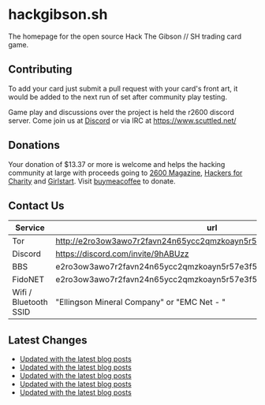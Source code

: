 # hackgibson.sh
The homepage for the open source Hack The Gibson // SH trading card game.


## Contributing

To add your card just submit a pull request with your card's front art, it would be added to the next run of set after community play testing.

Game play and discussions over the project is held the r2600 discord server. Come join us at [Discord](https://discord.com/invite/9hABUzz) or via IRC at https://www.scuttled.net/


## Donations

Your donation of $13.37 or more is welcome and helps the hacking community at large with proceeds going to [2600 Magazine](https://2600.com/), [Hackers for Charity](https://hackersforcharity.org) and [Girlstart](https://girlstart.org).  Visit [buymeacoffee](https://www.buymeacoffee.com/hackgibson.sh) to donate.


## Contact Us

Service | url
-|-
Tor | http://e2ro3ow3awo7r2favn24n65ycc2qmzkoayn5r57e3f56nvjwdcgg32ad.onion
Discord | https://discord.com/invite/9hABUzz
BBS | e2ro3ow3awo7r2favn24n65ycc2qmzkoayn5r57e3f56nvjwdcgg32ad.onion:23
FidoNET | e2ro3ow3awo7r2favn24n65ycc2qmzkoayn5r57e3f56nvjwdcgg32ad.onion:24554
Wifi / Bluetooth SSID | "Ellingson Mineral Company" or "EMC Net - <fidonet address>"

## Latest Changes
<!-- BLOG-POST-LIST:START -->
- [Updated with the latest blog posts](https://github.com/DFW2600/hackgibson.sh/commit/d7a564af4683a9aa9a67f2adc4d91f48c01cf62b)
- [Updated with the latest blog posts](https://github.com/DFW2600/hackgibson.sh/commit/e50164f50cfa38bbde1f2821da0d9750705354b2)
- [Updated with the latest blog posts](https://github.com/DFW2600/hackgibson.sh/commit/0ed4d3f50ab7e4015c40cfa20f3f211eda853528)
- [Updated with the latest blog posts](https://github.com/DFW2600/hackgibson.sh/commit/aa6f24cfb07bbc725180bc1a7ee56efc38e0cb99)
- [Updated with the latest blog posts](https://github.com/DFW2600/hackgibson.sh/commit/cf5f0eebb2962208a4e4d4a91b1828d05468682d)
<!-- BLOG-POST-LIST:END -->

